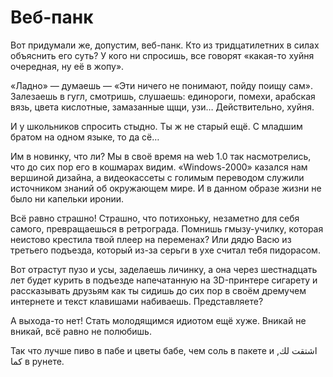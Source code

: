 
# Веб-панк

Вот придумали же, допустим, веб-панк. Кто из тридцатилетних в силах объяснить его суть? У кого ни спросишь, все говорят «какая-то хуйня очередная, ну её в жопу».

«Ладно» — думаешь — «Эти ничего не понимают, пойду поищу сам». Залезаешь в гугл, смотришь, слушаешь: единороги, помехи, арабская вязь, цвета кислотные, замазанные щщи, узи… Действительно, хуйня.

И у школьников спросить стыдно. Ты ж не старый ещё. С младшим братом на одном языке, то да сё… 

Им в новинку, что ли? Мы в своё время на web 1.0 так насмотрелись, что до сих пор его в кошмарах видим. «Windows-2000» казался нам вершиной дизайна, а видеокассеты с голимым переводом служили источником знаний об окружающем мире. И в данном образе жизни не было ни капельки иронии.

Всё равно страшно! Страшно, что потихоньку, незаметно для себя самого, превращаешься в ретрограда. Помнишь гмызу-училку, которая неистово крестила твой плеер на переменах? Или дядю Васю из третьего подъезда, который из-за серьги в ухе считал тебя пидорасом.

Вот отрастут пузо и усы, заделаешь личинку, а она через шестнадцать лет будет курить в подъезде напечатанную на 3D-принтере сигарету и рассказывать друзьям как ты сидишь до сих пор в своём дремучем интернете и текст клавишами набиваешь. Представляете?

А выхода-то нет! Стать молодящимся идиотом ещё хуже. Вникай не вникай, всё равно не полюбишь.

Так что лучше пиво в пабе и цветы бабе, чем соль в пакете и اشتقت لك, كما в рунете.
